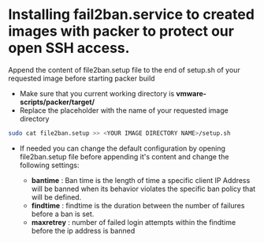 # Installing fail2ban.service to created images with packer to protect our open SSH access.

Append the content of file2ban.setup file to the end of setup.sh of your requested image before starting packer build

* Make sure that you current working directory is **vmware-scripts/packer/target/**
* Replace the placeholder with the name of your requested image directory

```bash
sudo cat file2ban.setup >> <YOUR IMAGE DIRECTORY NAME>/setup.sh
```

* If needed you can change the default configuration by opening file2ban.setup file before appending it's content and change the following settings:

  * **bantime** : Ban time is the length of time a specific client IP Address will be  banned when its behavior violates the specific ban policy that will be  defined.
  * **findtime** : findtime is the duration between the number of failures before a ban is set.
  * **maxretrey** : number of failed login attempts within the findtime before the ip address is banned 

  